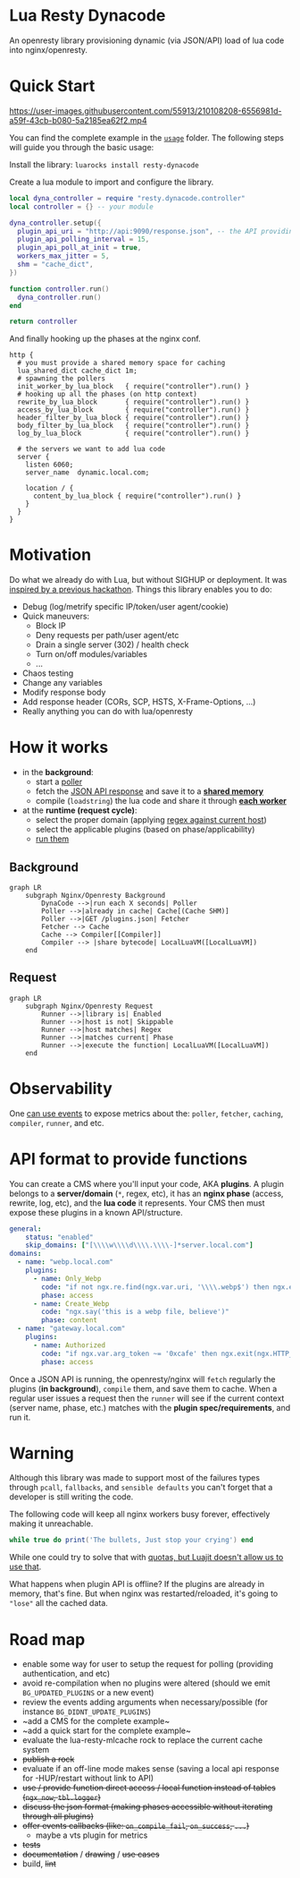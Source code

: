 # Lua Resty Dynacode

An openresty library provisioning dynamic (via JSON/API) load of lua code into nginx/openresty.

# Quick Start

https://user-images.githubusercontent.com/55913/210108208-6556981d-a59f-43cb-b080-5a2185ea62f2.mp4

You can find the complete example in the [`usage`](/usage) folder. The following steps will guide you through the basic usage:

Install the library: `luarocks install resty-dynacode`

Create a lua module to import and configure the library.

```lua
local dyna_controller = require "resty.dynacode.controller"
local controller = {} -- your module

dyna_controller.setup({
  plugin_api_uri = "http://api:9090/response.json", -- the API providing the expected response
  plugin_api_polling_interval = 15,
  plugin_api_poll_at_init = true,
  workers_max_jitter = 5,
  shm = "cache_dict",
})

function controller.run()
  dyna_controller.run()
end

return controller
```

And finally hooking up the phases at the nginx conf.

```nginx
http {
  # you must provide a shared memory space for caching
  lua_shared_dict cache_dict 1m;
  # spawning the pollers
  init_worker_by_lua_block   { require("controller").run() }
  # hooking up all the phases (on http context)
  rewrite_by_lua_block       { require("controller").run() }
  access_by_lua_block        { require("controller").run() }
  header_filter_by_lua_block { require("controller").run() }
  body_filter_by_lua_block   { require("controller").run() }
  log_by_lua_block           { require("controller").run() }

  # the servers we want to add lua code
  server {
    listen 6060;
    server_name  dynamic.local.com;

    location / {
      content_by_lua_block { require("controller").run() }
    }
  }
}
```

# Motivation

Do what we already do with Lua, but without SIGHUP or deployment. It was [inspired by a previous hackathon](https://github.com/leandromoreira/edge-computing-resty#demo). Things this library enables you to do:

* Debug (log/metrify specific IP/token/user agent/cookie)
* Quick maneuvers:
  * Block IP
  * Deny requests per path/user agent/etc
  * Drain a single server (302) / health check
  * Turn on/off modules/variables
  * ...
* Chaos testing
* Change any variables
* Modify response body
* Add response header (CORs, SCP, HSTS, X-Frame-Options,
 ...)
* Really anything you can do with lua/openresty


# How it works

* in the **background**:
  * start a [poller](/src/resty/dynacode/poller.lua#L40)
  * fetch the [JSON API response](/usage/response.json) and save it to a [**shared memory**](/src/resty/dynacode/cache.lua#L67)
  * compile (`loadstring`) the lua code and share it through [**each worker**](/src/resty/dynacode/controller.lua#L157)
* at the **runtime (request cycle)**:
  * select the proper domain (applying [regex against current host](/src/resty/dynacode/runner.lua#L88))
  * select the applicable plugins (based on phase/applicability)
  * [run them](/src/resty/dynacode/runner.lua#L102)

## Background 

```mermaid
graph LR
    subgraph Nginx/Openresty Background
        DynaCode -->|run each X seconds| Poller
        Poller -->|already in cache| Cache[(Cache SHM)]
        Poller -->|GET /plugins.json| Fetcher
        Fetcher --> Cache
        Cache --> Compiler[[Compiler]]
        Compiler --> |share bytecode| LocalLuaVM([LocalLuaVM])
    end
```

## Request

```mermaid
graph LR
    subgraph Nginx/Openresty Request
        Runner -->|library is| Enabled
        Runner -->|host is not| Skippable
        Runner -->|host matches| Regex
        Runner -->|matches current| Phase
        Runner -->|execute the function| LocalLuaVM([LocalLuaVM])
    end
```

# Observability

One [can use events](usage/src/controller.lua#L73) to expose metrics about the: `poller`, `fetcher`, `caching`, `compiler`, `runner`, and etc.

# API format to provide functions

You can create a CMS where you'll input your code, AKA **plugins**. A plugin belongs to a **server/domain** (`*`, regex, etc), it has an **nginx phase** (access, rewrite, log, etc), and the **lua code** it represents. Your CMS then must expose these plugins in a known API/structure.

```yaml
general:
    status: "enabled"
    skip_domains: ["[\\\\w\\\\d\\\\.\\\\-]*server.local.com"]
domains:
  - name: "webp.local.com"
    plugins:
      - name: Only_Webp
        code: "if not ngx.re.find(ngx.var.uri, '\\\\.webp$') then ngx.exit(ngx.HTTP_NOT_FOUND) end"
        phase: access
      - name: Create_Webp
        code: "ngx.say('this is a webp file, believe')"
        phase: content
  - name: "gateway.local.com"
    plugins:
      - name: Authorized
        code: "if ngx.var.arg_token ~= '0xcafe' then ngx.exit(ngx.HTTP_UNAUTHORIZED) end"
        phase: access
```

Once a JSON API is running, the openresty/nginx will `fetch` regularly the plugins (**in background**), `compile` them, and save them to cache. When a regular user issues a request then the `runner` will see if the current context (server name, phase, etc.) matches with the **plugin spec/requirements**, and run it.


# Warning

Although this library was made to support most of the failures types through `pcall`, `fallbacks`, and `sensible defaults` you can't forget that a developer is still writing the code.

The following code will keep all nginx workers busy forever, effectively making it unreachable.

```lua
while true do print('The bullets, Just stop your crying') end
```

While one could try to solve that with [quotas, but Luajit doesn't allow us to use that](https://github.com/Kong/kong-lua-sandbox#optionsquota).

What happens when plugin API is offline? If the plugins are already in memory, that's fine. But when nginx was restarted/reloaded, it's going to `"lose"` all the cached data.


# Road map

* enable some way for user to setup the request for polling (providing authentication, and etc)
* avoid re-compilation when no plugins were altered (should we emit `BG_UPDATED_PLUGINS` or a new event)
* review the events adding arguments when necessary/possible (for instance `BG_DIDNT_UPDATE_PLUGINS`)
* ~add a CMS for the complete example~
* ~add a quick start for the complete example~
* evaluate the lua-resty-mlcache rock to replace the current cache system
* ~~publish a rock~~
* evaluate if an off-line mode makes sense (saving a local api response for -HUP/restart without link to API)
* ~~use / provide function direct access / local function instead of tables (`ngx_now`, `tbl.logger`)~~
* ~~discuss the json format (making phases accessible without iterating through all plugins)~~
* ~~offer events callbacks (like: `on_compile_fail`, `on_success`, `...`)~~
  * maybe a vts plugin for metrics
* ~~tests~~
* ~~documentation~~ / ~~drawing~~ / ~~use cases~~
* build, ~~lint~~
